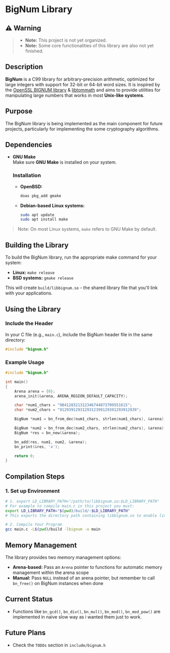 # BigNum Library

## ⚠️ Warning

> - **Note:** This project is not yet organized.
> - **Note:** Some core functionalities of this library are also not yet finished.

## Description

**BigNum** is a C99 library for arbitrary-precision arithmetic, optimized for large integers with support for 32-bit or 64-bit word sizes.
It is inspired by the [OpenSSL BIGNUM library](https://docs.openssl.org/1.0.2/man3/bn/)  & [libtommath](https://github.com/libtom/libtommath) and aims to provide utilities for manipulating large numbers that works in most **Unix-like systems**.
## Purpose

The BigNum library is being implemented as the main component for future projects, particularly for implementing the some cryptography algorithms.

## Dependencies

- **GNU Make**  
  Make sure **GNU Make** is installed on your system.

  ### Installation

  - **OpenBSD:**
    ```sh
    doas pkg_add gmake
    ```

  - **Debian-based Linux systems:**
    ```sh
    sudo apt update
    sudo apt install make
    ```

> Note: On most Linux systems, `make` refers to GNU Make by default.

## Building the Library

To build the BigNum library, run the appropriate make command for your system:

- **Linux:** `make release`
- **BSD systems:** `gmake release`

This will create `build/libbignum.so` - the shared library file that you'll link with your applications.

## Using the Library

### Include the Header

In your C file (e.g., `main.c`), include the BigNum header file in the same directory:

```c
#include "bignum.h"
```

### Example Usage

```c
#include "bignum.h"

int main()
{
    Arena arena = {0};
    arena_init(&arena, ARENA_REGION_DEFAULT_CAPACITY);

    char *num1_chars = "984128321312346744073709551615";
    char *num2_chars = "9129391293129312399129391293912939";

    BigNum *num1 = bn_from_dec(num1_chars, strlen(num1_chars), &arena);

    BigNum *num2 = bn_from_dec(num2_chars, strlen(num2_chars), &arena);
    BigNum *res = bn_new(&arena);

    bn_add(res, num1, num2, &arena);
    bn_print(&res, 'x');

    return 0;
}
```

## Compilation Steps

### 1. Set up Environment

```sh
# 1. export LD_LIBRARY_PATH="/path/to/libbignum.so:$LD_LIBRARY_PATH"
# For example to compile main.c in this project you must:
export LD_LIBRARY_PATH="$(pwd)/build/:$LD_LIBRARY_PATH"
# This exports the directory path containing libbignum.so to enable linking to the library.

# 2. Compile Your Program
gcc main.c -L$(pwd)/build -lbignum -o main
```

## Memory Management

The library provides two memory management options:

- **Arena-based:** Pass an `Arena` pointer to functions for automatic memory management within the arena scope
- **Manual:** Pass `NULL` instead of an arena pointer, but remember to call `bn_free()` on BigNum instances when done

## Current Status

- Functions like `bn_gcd()`, `bn_div()`, `bn_mul()`, `bn_mod()`, `bn_mod_pow()` are implemented in naive slow way as i wanted them just to work.

## Future Plans
- Check the `TODOs` section in `include/bignum.h`
